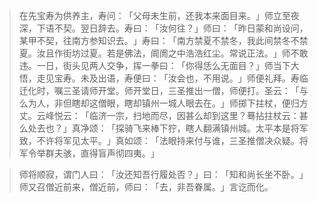 > 在先宝寿为供养主，寿问：​「父母未生前，还我本来面目来。​」师立至夜深，下语不契。翌日辞去。寿曰：​「汝何往？​」师曰：​「昨日蒙和尚设问，某甲不契，往南方参知识去。​」寿曰：​「南方禁夏不禁冬，我此间禁冬不禁夏。汝且作街坊过夏。若是佛法，阛阓之中浩浩红尘。常说正法。​」师不敢违。一日，街头见两人交争，挥一拳曰：​「你得恁么无面目？​」师当下大悟，走见宝寿。未及出语，寿便曰：​「汝会也，不用说。​」师便礼拜。寿临迁化时，嘱三圣请师开堂。师开堂日，三圣推出一僧，师便打。圣云：​「与么为人，非但瞎却这僧眼，瞎却镇州一城人眼去在。​」师掷下拄杖，便归方丈。云峰悦云：​「临济一宗，扫地而尽，因甚么却到这里？蓦拈拄杖云：甚么处去也？​」真净颂：​「探骑飞来棒下狞，瞎人翻满镇州城。太平本是将军致，不许将军见太平。​」真如颂：​「法眼持来付与谁，三圣推僧决众疑。将军令举群夫骇，直得盲声彻四夷。​」

> 师将顺寂，谓门人曰：​「汝还知吾行履处否？​」曰：​「知和尚长坐不卧。​」师又召僧近前来，僧近前，师曰：​「去，非吾眷属。​」言讫而化。


